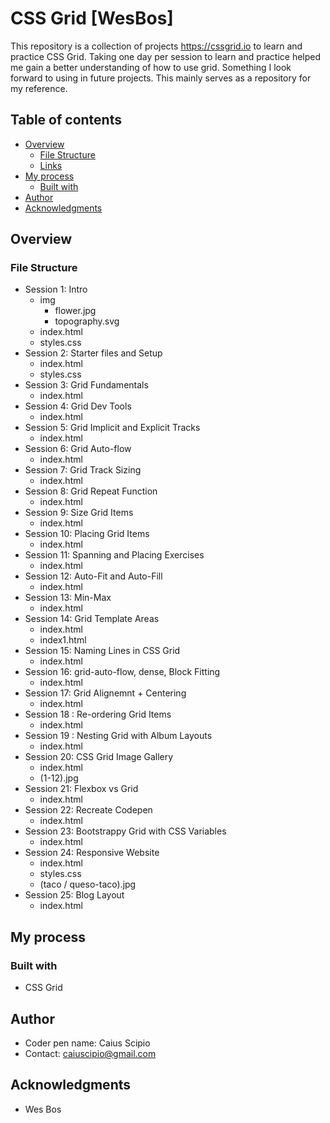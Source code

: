 # CSS Grid [WesBos]
This repository is a collection of projects https://cssgrid.io to learn and practice CSS Grid. Taking one day per session to learn and practice helped me gain a better understanding of how to use grid. Something I look forward to using in future projects. This mainly serves as a repository for my reference.

## Table of contents

- [Overview](#overview)
  - [File Structure](#file-structure)
  - [Links](#links)
- [My process](#my-process)
  - [Built with](#built-with)
- [Author](#author)
- [Acknowledgments](#acknowledgments)

## Overview

### File Structure

  - Session 1: Intro
    - img
      - flower.jpg
      - topography.svg
    - index.html
    - styles.css
  - Session 2: Starter files and Setup
    - index.html
    - styles.css
  - Session 3: Grid Fundamentals
    - index.html
  - Session 4: Grid Dev Tools
    - index.html
  - Session 5: Grid Implicit and Explicit Tracks
    - index.html
  - Session 6: Grid Auto-flow
    - index.html
  - Session 7: Grid Track Sizing
    - index.html
  - Session 8: Grid Repeat Function
    - index.html
  - Session 9: Size Grid Items
    - index.html
  - Session 10: Placing Grid Items
    - index.html
  - Session 11: Spanning and Placing Exercises
    - index.html
  - Session 12: Auto-Fit and Auto-Fill
    - index.html
  - Session 13: Min-Max
    - index.html
  - Session 14: Grid Template Areas
    - index.html
    - index1.html
  - Session 15: Naming Lines in CSS Grid
    - index.html
  - Session 16: grid-auto-flow, dense, Block Fitting
    - index.html
  - Session 17: Grid Alignemnt + Centering
    - index.html
  - Session 18 : Re-ordering Grid Items
    - index.html
  - Session 19 : Nesting Grid with Album Layouts
    - index.html
  - Session 20: CSS Grid Image Gallery
    - index.html
    - (1-12).jpg
  - Session 21: Flexbox vs Grid
    - index.html
  - Session 22: Recreate Codepen
    - index.html
  - Session 23: Bootstrappy Grid with CSS Variables
    - index.html
  - Session 24: Responsive Website
    - index.html
    - styles.css
    - (taco / queso-taco).jpg
  - Session 25: Blog Layout
    - index.html

## My process

### Built with

- CSS Grid

## Author

- Coder pen name: Caius Scipio
- Contact: caiuscipio@gmail.com

## Acknowledgments

- Wes Bos